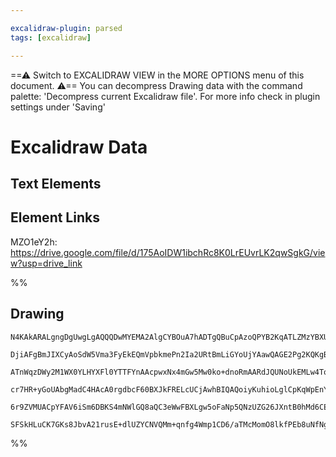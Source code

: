 ```yaml
---

excalidraw-plugin: parsed
tags: [excalidraw]

---
```

==⚠  Switch to EXCALIDRAW VIEW in the MORE OPTIONS menu of this document. ⚠== You can decompress Drawing data with the command palette: 'Decompress current Excalidraw file'. For more info check in plugin settings under 'Saving'



# Excalidraw Data
## Text Elements
## Element Links
MZO1eY2h: https://drive.google.com/file/d/175AoIDW1ibchRc8K0LrEUvrLK2qwSgkG/view?usp=drive_link

%%
## Drawing
```compressed-json
N4KAkARALgngDgUwgLgAQQQDwMYEMA2AlgCYBOuA7hADTgQBuCpAzoQPYB2KqATLZMzYBXUtiRoIACyhQ4zZAHoFAc0JRJQgEYA6bGwC2CgF7N6hbEcK4OCtptbErHALRY8RMpWdx8Q1TdIEfARcZgRmBShcZQUebQA2bQB2GjoghH0EDihmbgBtcDBQMBKIEm4IAFkALQB5AEYEAE0eSVSSyFhECozNBGJiXE1g9tLMbmcAVkmABmTJ/lKYCfqA

DjiAFgBmJIXCyAoSdW5Vma3FyEkEQmVpbkmePn2Ia2URtBmLiGYoUjYAawQAGE2Pg2KQKgBiRowpBfTS4bD/ZR/IQcYggsEQiS/azMOC4QLZUaQABmhHw+AAyrB3uhBB4Sd9fgCEAB1I5tNBPDrMv6AmkwOnfUHlL6o24ccK5ND1L5sAnYNTLWUzT7PFHCOAASWIMtQeQAul9SeRMrruBwhJSvoR0VgKrgZkzUeipcx9cVeV1xKgtvsAL5fML9bg

ATnWqzDWy2M1WX0YLHYXFl0YTTFYnAAcpwxNx4mGw5Mw0ko+dnoRmAARdJQUNoUkEMLw4TogCiwUy2X1Rq+QjggzrxG49SSPFW6x4G3iawnXyIHH+FWksnkSjIhEY2mUbDYbwQugMCnJwQUxAUo8mAEE2Nqq2z6oRNNhJAAlbCrADSMwAMqQ2wAqvQpA/p+PAAI4UFSyj/AA4goZgIBQAD8Qj4gAvBujAAPoLku85sEi9aoI2+DNs8zDuL6BQdGA

cr7HR+yGoUAbgMadC4HAcA0rgdbcF60BXJkFRELcUCjAwhBIQAQoiyKuhioLglCpKqWpEnYCIRJQNqdb6DS/LAkp2LoNCCCwhpWlZDpemyUimpoopWIVLiHD4oS1mWaQ2m6RkABiFLUrSvoioyiwQJp3nWb5+ksoCHLEMc3LhZFPl6QZrKCsKDJioUEVWdkMWvsIkrSiOKUFTZGS1IqyojmqFVRYVel+ZwUB+bg+gUiqqB7KUqXRS1bVUoQRi+jw

6r9ZVMUACpYFAV6iSm6DBKS4mNWlGQ8aQC3eWwFBXLgw5oFaNp5QNzUZG26JXntB0hMd6CEn8VAbYNGS3S9M3wCFCkSZRfyUgAGuGSQbNoPB9QI2CA/gTT5pMiSI5D4VGLu+j8c89AEEIvr1Cxb2XfoxWOe6+oQH94UoiQI1jdwE1U6QNN1nA9yMyQlRsMQCDXUMwSPaR5GlNTTnKWgXqQNJoKPRTygIgAFDwo7ULwyuq0kKtzJMACUTKvggyjWo

SFSkHLuCK7GKs8JbvA21rusE+dlUZYCNVQMm+qnfg4Wmp1CD6/aTMcMomO8lkfPEb8uNfNgRCs2gUcIF8HB+9wifykIUALr6ieO6UdgAFYINgORUincCc9zvPDMRgtJ3liLu4wM27vgoelD6FRhMEJfJkymk/AY33dCd1re88YJEQLTb17y+ChAtvfN63lpjyx4BBnQJ7hPxrEBkAA==
```
%%